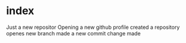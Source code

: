 # index
Just a new repositor
Opening a new github profile
created a repository
openes new branch
made a new commit 
change made



